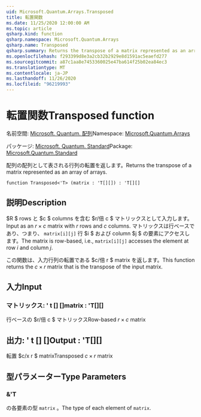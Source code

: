 ```yaml
---
uid: Microsoft.Quantum.Arrays.Transposed
title: 転置関数
ms.date: 11/25/2020 12:00:00 AM
ms.topic: article
qsharp.kind: function
qsharp.namespace: Microsoft.Quantum.Arrays
qsharp.name: Transposed
qsharp.summary: Returns the transpose of a matrix represented as an array of arrays.
ms.openlocfilehash: f293399d8e3a2cb32b2929e8d1591ac5eaefd277
ms.sourcegitcommit: a87c1aa8e7453360025e47ba614f25b02ea84ec3
ms.translationtype: MT
ms.contentlocale: ja-JP
ms.lasthandoff: 11/26/2020
ms.locfileid: "96219993"
---
```

# <a name="transposed-function"></a><span data-ttu-id="dff7e-102">転置関数</span><span class="sxs-lookup"><span data-stu-id="dff7e-102">Transposed function</span></span>

<span data-ttu-id="dff7e-103">名前空間: [Microsoft. Quantum. 配列](xref:Microsoft.Quantum.Arrays)</span><span class="sxs-lookup"><span data-stu-id="dff7e-103">Namespace: [Microsoft.Quantum.Arrays](xref:Microsoft.Quantum.Arrays)</span></span>

<span data-ttu-id="dff7e-104">パッケージ: [Microsoft. Quantum. Standard](https://nuget.org/packages/Microsoft.Quantum.Standard)</span><span class="sxs-lookup"><span data-stu-id="dff7e-104">Package: [Microsoft.Quantum.Standard](https://nuget.org/packages/Microsoft.Quantum.Standard)</span></span>


<span data-ttu-id="dff7e-105">配列の配列として表される行列の転置を返します。</span><span class="sxs-lookup"><span data-stu-id="dff7e-105">Returns the transpose of a matrix represented as an array of arrays.</span></span>

```qsharp
function Transposed<'T> (matrix : 'T[][]) : 'T[][]
```


## <a name="description"></a><span data-ttu-id="dff7e-106">説明</span><span class="sxs-lookup"><span data-stu-id="dff7e-106">Description</span></span>

<span data-ttu-id="dff7e-107">$R $ rows と $c $ columns を含む $r/倍 c $ マトリックスとして入力します。</span><span class="sxs-lookup"><span data-stu-id="dff7e-107">Input as an $r \times c$ matrix with $r$ rows and $c$ columns.</span></span>  <span data-ttu-id="dff7e-108">マトリックスは行ベースであり、つまり、 `matrix[i][j]` 行 $i $ および column $j $ の要素にアクセスします。</span><span class="sxs-lookup"><span data-stu-id="dff7e-108">The matrix is row-based, i.e., `matrix[i][j]` accesses the element at row $i$ and column $j$.</span></span>

<span data-ttu-id="dff7e-109">この関数は、入力行列の転置である $c/倍 r $ matrix を返します。</span><span class="sxs-lookup"><span data-stu-id="dff7e-109">This function returns the $c \times r$ matrix that is the transpose of the input matrix.</span></span>

## <a name="input"></a><span data-ttu-id="dff7e-110">入力</span><span class="sxs-lookup"><span data-stu-id="dff7e-110">Input</span></span>

### <a name="matrix--t"></a><span data-ttu-id="dff7e-111">マトリックス: ' t [] []</span><span class="sxs-lookup"><span data-stu-id="dff7e-111">matrix : 'T[][]</span></span>

<span data-ttu-id="dff7e-112">行ベースの $r/倍 c $ マトリックス</span><span class="sxs-lookup"><span data-stu-id="dff7e-112">Row-based $r \times c$ matrix</span></span>



## <a name="output--t"></a><span data-ttu-id="dff7e-113">出力: ' t [] []</span><span class="sxs-lookup"><span data-stu-id="dff7e-113">Output : 'T[][]</span></span>

<span data-ttu-id="dff7e-114">転置 $c/x r $ matrix</span><span class="sxs-lookup"><span data-stu-id="dff7e-114">Transposed $c \times r$ matrix</span></span>

## <a name="type-parameters"></a><span data-ttu-id="dff7e-115">型パラメーター</span><span class="sxs-lookup"><span data-stu-id="dff7e-115">Type Parameters</span></span>

### <a name="t"></a><span data-ttu-id="dff7e-116">&</span><span class="sxs-lookup"><span data-stu-id="dff7e-116">'T</span></span>

<span data-ttu-id="dff7e-117">の各要素の型 `matrix` 。</span><span class="sxs-lookup"><span data-stu-id="dff7e-117">The type of each element of `matrix`.</span></span>